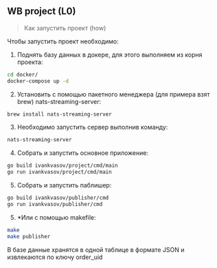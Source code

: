 ## WB project (L0)

> Как запустить проект (how)

Чтобы запустить проект необходимо:
1. Поднять базу данных в докере, для этого выполняем из корня проекта:
```bash
cd docker/
docker-compose up -d
```
2. Установить с помощью пакетного менеджера (для примера взят brew) nats-streaming-server:
```bash
brew install nats-streaming-server
```
3. Необходимо запустить сервер выполнив команду:
```bash 
nats-streaming-server
```
4. Собрать и запустить основное приложение:
```bash
go build ivankvasov/project/cmd/main                                                       
go run ivankvasov/project/cmd/main
```
5. Собрать и запустить паблишер:
```bash
go build ivankvasov/publisher/cmd
go run ivankvasov/publisher/cmd
```
5. *Или с помощью makefile:
```bash
make
make publisher
```
В базе данные хранятся в одной таблице в формате JSON и извлекаются по ключу order_uid